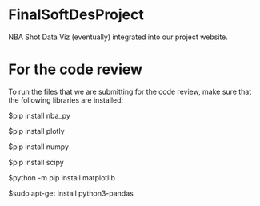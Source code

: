 # FinalSoftDesProject
NBA Shot Data Viz (eventually) integrated into our project website.

# For the code review
To run the files that we are submitting for the code review, make sure that the following libraries are installed:

$pip install nba_py

$pip install plotly

$pip install numpy

$pip install scipy

$python -m pip install matplotlib

$sudo apt-get install python3-pandas
